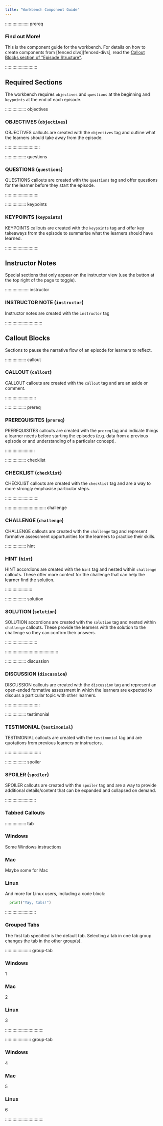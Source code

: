 ```yaml
---
title: "Workbench Component Guide"
---
```


::::::::::::::::::: prereq

### Find out More!

This is the component guide for the workbench. For details on how to create 
components from [fenced divs][fenced-divs], read the [Callout Blocks section of
"Episode Structure"](episodes.html#callout-blocks).

::::::::::::::::::::::::::

## Required Sections

The workbench requires `objectives` and `questions` at the beginning and 
`keypoints` at the end of each episode.

::::::::::::::::: objectives

### OBJECTIVES (`objectives`)

OBJECTIVES callouts are created with the `objectives` tag and outline what the
learners should take away from the episode.

::::::::::::::::::::::::::::

::::::::::::::::: questions

### QUESTIONS (`questions`)

QUESTIONS callouts are created with the `questions` tag and offer questions for
the learner before they start the episode.

:::::::::::::::::::::::::::


::::::::::::::::: keypoints

### KEYPOINTS (`keypoints`)

KEYPOINTS callouts are created with the `keypoints` tag and offer key takeaways
from the episode to summarise what the learners should have learned.

:::::::::::::::::::::::::::



## Instructor Notes

Special sections that only appear on the instructor view (use the button at the
top right of the page to toggle).

::::::::::::::::::: instructor

### INSTRUCTOR NOTE (`instructor`)

Instructor notes are created with the `instructor` tag

::::::::::::::::::::::::::::::



## Callout Blocks

Sections to pause the narrative flow of an episode for learners to reflect.

::::::::::::::::: callout

### CALLOUT (`callout`)

CALLOUT callouts are created with the `callout` tag and are an aside or comment.

:::::::::::::::::::::::::

::::::::::::::::: prereq

### PREREQUISITES (`prereq`)

PREREQUISITES callouts are created with the `prereq` tag and indicate things a
learner needs before starting the episodes (e.g. data from a previous episode or
and understanding of a particular concept).

::::::::::::::::::::::::

::::::::::::::::: checklist

### CHECKLIST (`checklist`)

CHECKLIST callouts are created with the `checklist` tag and are a way to more
strongly emphasise particular steps.

:::::::::::::::::::::::::::

::::::::::::::::::::::::::::::::: challenge

### CHALLENGE (`challenge`)

CHALLENGE callouts are created with the `challenge` tag and represent formative
assessment opportunities for the learners to practice their skills.

::::::::::::::::: hint

### HINT (`hint`)

HINT accordions are created with the `hint` tag and nested within 
`challenge` callouts. These offer more context for the challenge that can help
the learner find the solution.

::::::::::::::::::::::

::::::::::::::::: solution

### SOLUTION (`solution`)

SOLUTION accordions are created with the `solution` tag and nested within 
`challenge` callouts. These provide the learners with the solution to the
challenge so they can confirm their answers.

::::::::::::::::::::::::::


:::::::::::::::::::::::::::::::::::::::::::

::::::::::::::::: discussion

### DISCUSSION (`discussion`)

DISCUSSION callouts are created with the `discussion` tag and represent an
open-ended formative assessment in which the learners are expected to discuss
a particular topic with other learners.

::::::::::::::::::::::::::::

::::::::::::::::: testimonial

### TESTIMONIAL (`testimonial`)

TESTIMONIAL callouts are created with the `testimonial` tag and are quotations
from previous learners or instructors.

:::::::::::::::::::::::::::::

::::::::::::::::: spoiler

### SPOILER (`spoiler`)

SPOILER callouts are created with the `spoiler` tag and
are a way to provide additional details/content 
that can be expanded and collapsed on demand.

:::::::::::::::::::::::::


### Tabbed Callouts

::::::::::::::::: tab

### Windows

Some Windows instructions

### Mac

Maybe some for Mac

### Linux

And more for Linux users, including a code block:

```python
  print("Yay, tabs!")
```

:::::::::::::::::::::::::

### Grouped Tabs

The first tab specified is the default tab. Selecting a tab in one tab group changes the tab in
the other group(s).

::::::::::::::::::::: group-tab

### Windows

1

### Mac

2

### Linux

3

:::::::::::::::::::::::::::::::

::::::::::::::::::::: group-tab

### Windows

4

### Mac

5

### Linux

6

:::::::::::::::::::::::::::::::

